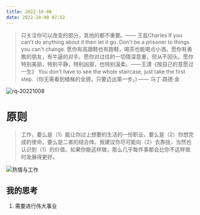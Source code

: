```yaml
---
title: 2022-10-08
date: 2022-10-08 07:52
---
```


> 只关注你可以改变的部分，其他的都不重要。—— 王盐Charles​​​​
> If you can't do anything about it then let it go. Don't be a prisoner to things you can't change.
> 愿你有高跟鞋也有跑鞋，喝茶也能喝点小酒。愿你有勇敢的朋友，有牛逼的对手。愿你对过往的一切情深意重，但从不回头。愿你特别美丽，特别平静，特别凶狠，也特别温柔。——王潇《按自己的意愿过一生》
> You don't have to see the whole staircase, just take the first step.（你无需看到楼梯的全貌，只要迈出第一步。) —— 马丁·路德·金

![rq-20221008](http://images.iotop.work/uPic/2022108-rq-20221008.jpg)

# 原则

> 工作，要么是（1）能让你过上想要的生活的一份职业，要么是（2）你想完成的使命，要么是二者的结合体。我建议你尽可能向（2）去靠拢，当然也认识到（1）的价值。如果你能这样做，那么几乎每件事都会比你不这样做时发展得更好。

![热情与工作](http://images.iotop.work/uPic/20221008-passion-and-work.jpg)

## 我的思考
1. 需要进行伟大事业